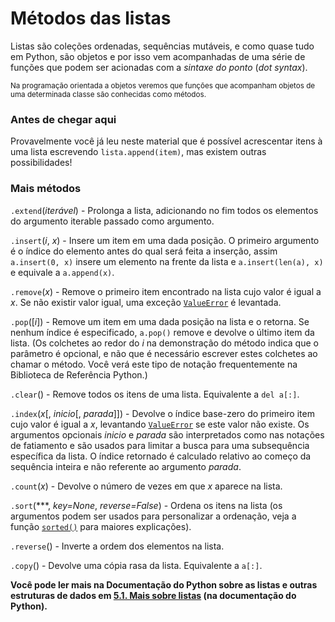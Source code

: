 # Métodos das listas

Listas são coleções ordenadas, sequências mutáveis, e como quase tudo em Python, são objetos e por isso vem acompanhadas de uma série de funções que podem ser acionadas com a *sintaxe do ponto* (*dot syntax*).

<sub>Na programação orientada a objetos veremos que funções que acompanham objetos de uma determinada classe são conhecidas como métodos.</sub>

### Antes de chegar aqui

Provavelmente você já leu neste material que é possível acrescentar itens à uma lista escrevendo `lista.append(item)`, mas existem outras possibilidades!

### Mais métodos

`.extend`(*iterável*) - Prolonga a lista, adicionando no fim todos os elementos do argumento iterable passado como argumento.

`.insert`(*i*, *x*) - Insere um item em uma dada posição. O primeiro argumento é o índice do elemento antes do qual será feita a inserção, assim `a.insert(0, x)` insere um elemento na frente da lista e `a.insert(len(a), x)` e equivale a `a.append(x)`.

`.remove`(*x*) - Remove o primeiro item encontrado na lista cujo valor é igual a *x*. Se não existir valor igual, uma exceção [`ValueError`](https://docs.python.org/pt-br/3.8/library/exceptions.html#ValueError "ValueError") é levantada.

`.pop`([*i*]) - Remove um item em uma dada posição na lista e o retorna. Se nenhum índice é especificado, `a.pop()` remove e devolve o último item da lista. (Os colchetes ao redor do *i* na demonstração do método indica que o parâmetro é opcional, e não que é necessário escrever estes colchetes ao chamar o método. Você verá este tipo de notação frequentemente na Biblioteca de Referência Python.)

`.clear`() - Remove todos os itens de uma lista. Equivalente a `del a[:]`.

`.index`(*x*[, *inicio*[, *parada*]]) - Devolve o índice base-zero do primeiro item cujo valor é igual a *x*, levantando [`ValueError`](https://docs.python.org/pt-br/3.8/library/exceptions.html#ValueError "ValueError") se este valor não existe. Os argumentos opcionais *inicio* e *parada* são interpretados como nas notações de fatiamento e são usados para limitar a busca para uma subsequência específica da lista. O índice retornado é calculado relativo ao começo da sequência inteira e não referente ao argumento *parada*.

`.count`(*x*) - Devolve o número de vezes em que *x* aparece na lista.

`.sort`(***, *key=None*, *reverse=False*) - Ordena os itens na lista (os argumentos podem ser usados para personalizar a ordenação, veja a função [`sorted()`](https://docs.python.org/pt-br/3.8/library/functions.html#sorted "sorted") para maiores explicações).

`.reverse`() - Inverte a ordem dos elementos na lista.

`.copy`() - Devolve uma cópia rasa da lista. Equivalente a `a[:]`.

**Você pode ler mais na Documentação do Python sobre as listas e outras estruturas de dados em [5.1. Mais sobre listas](https://docs.python.org/pt-br/2.7/tutorial/datastructures.html#more-on-lists) (na documentação do Python).**
